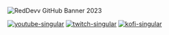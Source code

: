 ![RedDevv GitHub Banner 2023](https://github.com/ARedDevv/ARedDevv/assets/91844316/c0d71774-c869-41dd-87c7-add8bad824bb)

[![youtube-singular](https://cdn.jsdelivr.net/npm/@intergrav/devins-badges@2/assets/cozy/social/youtube-singular_vector.svg)](https://www.youtube.com/@RedDevv) [![twitch-singular](https://cdn.jsdelivr.net/npm/@intergrav/devins-badges@2/assets/cozy/social/twitch-singular_vector.svg)](https://www.twitch.tv/red_devv/about) [![kofi-singular](https://cdn.jsdelivr.net/npm/@intergrav/devins-badges@2/assets/cozy/donate/kofi-singular_vector.svg)]([https://ko-fi.com/reddevv](https://ko-fi.com/P5P1DZ5GF))
